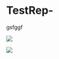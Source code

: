 # TestRep-

gsfggf

[![](https://mermaid.ink/img/pako:eNqdVLFugzAU_BXLEmKJE3Daha0VUtWhXbqyOPgBVrGNjKlaIf69hihtQwmQDJae7fO90_n0WpxqDjjCntcKJWyEWuTnwj4ZVhX-sJNMqEfDVFq8MgnuzOfwAaWu_K5Dnecl6oRPFEKpllLY86pfh4EBGSiB1bCjAd1vw20welJA-q4bOwn7w-IEhLs4fngmId2TWksghybPxOcZyTxqXVMJJod5pgu67ghT2hZglqRNAidcvFnx_wZjLf1vrmg7Uy3K-nWInnTdE62ASG0GN8ea5mA3e3KR9JIjx5cLqV3wZSr6dF306Uz0aRCsiP4Ual3TcZAmmK5wbSDt7xDCG-wAbqxwN3fagQe7eEpIcORKDhlrSpvgRHUOyhqr375UiqOMlTVscFNxZiEWLDdM_pwCF1abl-MwG2Za9w3MlZoM?type=png)](https://mermaid.live/edit#pako:eNqdVLFugzAU_BXLEmKJE3Daha0VUtWhXbqyOPgBVrGNjKlaIf69hihtQwmQDJae7fO90_n0WpxqDjjCntcKJWyEWuTnwj4ZVhX-sJNMqEfDVFq8MgnuzOfwAaWu_K5Dnecl6oRPFEKpllLY86pfh4EBGSiB1bCjAd1vw20welJA-q4bOwn7w-IEhLs4fngmId2TWksghybPxOcZyTxqXVMJJod5pgu67ghT2hZglqRNAidcvFnx_wZjLf1vrmg7Uy3K-nWInnTdE62ASG0GN8ea5mA3e3KR9JIjx5cLqV3wZSr6dF306Uz0aRCsiP4Ual3TcZAmmK5wbSDt7xDCG-wAbqxwN3fagQe7eEpIcORKDhlrSpvgRHUOyhqr375UiqOMlTVscFNxZiEWLDdM_pwCF1abl-MwG2Za9w3MlZoM)

[![](https://mermaid.ink/img/pako:eNqdVD1vwyAU_CsWkuUlJDZpF2-tLFUd2qWrF2JebFQDFoGqleX_XkJktXH91QxIDzjunY7Ta1GhGKAUhWHLJTdp0AZRyc2Tpk0V-Z2gXD5qKovqlQpwZxGDD6hVE3Vd0IVhLnt8LoOgUEJwc12d18EzBBpqoCfYkZjst8k2HjypoHhX1ozCfrE4Ackuyx6ecUL2-KQE4IMtj_zzimQeta6pAF3CPNOErjtMpTIV6CVpo8ARF29W_LfBUMv5N1e0nakWZf04RHpd91hJwEJp7-ZQ0xzsZk8mSaccubxcSO2CL2PRJ-uiT2aiT-J4RfTHUOuaDoM0wvQP1zwp2iB35QYKcxOn9QzIBVNAjlJXMjhSW5sc5bJzUGqNevuSBUqNtrBBtmHUQMZpqanoD4Fxo_TLZYj5WdZ9A1F_mCw?type=png)](https://mermaid.live/edit#pako:eNqdVD1vwyAU_CsWkuUlJDZpF2-tLFUd2qWrF2JebFQDFoGqleX_XkJktXH91QxIDzjunY7Ta1GhGKAUhWHLJTdp0AZRyc2Tpk0V-Z2gXD5qKovqlQpwZxGDD6hVE3Vd0IVhLnt8LoOgUEJwc12d18EzBBpqoCfYkZjst8k2HjypoHhX1ozCfrE4Ackuyx6ecUL2-KQE4IMtj_zzimQeta6pAF3CPNOErjtMpTIV6CVpo8ARF29W_LfBUMv5N1e0nakWZf04RHpd91hJwEJp7-ZQ0xzsZk8mSaccubxcSO2CL2PRJ-uiT2aiT-J4RfTHUOuaDoM0wvQP1zwp2iB35QYKcxOn9QzIBVNAjlJXMjhSW5sc5bJzUGqNevuSBUqNtrBBtmHUQMZpqanoD4Fxo_TLZYj5WdZ9A1F_mCw)
